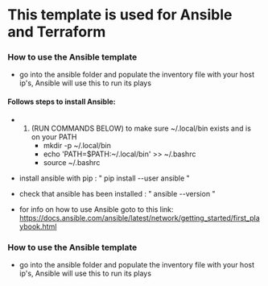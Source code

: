 # This template is used for Ansible and Terraform

### How to use the Ansible template
- go into the ansible folder and populate the inventory file with your host ip's, Ansible will use this to run its plays

#### Follows steps to install Ansible:

- 1. (RUN COMMANDS BELOW) to make sure ~/.local/bin exists and is on your PATH
     - mkdir -p ~/.local/bin
     - echo 'PATH=$PATH:~/.local/bin' >> ~/.bashrc
     - source ~/.bashrc
     
- install ansible with pip :  "  pip install --user ansible   "

- check that ansible has been installed :  "   ansible --version  "

- for info on how to use Ansible goto to this link: https://docs.ansible.com/ansible/latest/network/getting_started/first_playbook.html

### How to use the Ansible template
- go into the ansible folder and populate the inventory file with your host ip's, Ansible will use this to run its plays
